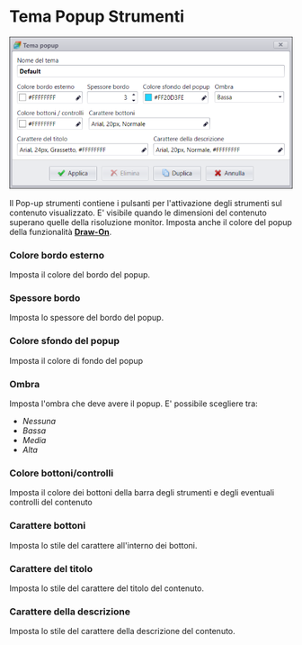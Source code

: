 # Tema Popup Strumenti
![](/img/theme_toolspopup.png)

Il Pop-up strumenti contiene i pulsanti per l'attivazione degli strumenti sul contenuto visualizzato.
E' visibile quando le dimensioni del contenuto superano quelle della risoluzione monitor.
Imposta anche il colore del popup della funzionalità [__Draw-On__](/it/2.16/media-manager/features/draw-on.md).

### Colore bordo esterno
Imposta il colore del bordo del popup.

### Spessore bordo
Imposta lo spessore del bordo del popup.

### Colore sfondo del popup
Imposta il colore di fondo del popup

### Ombra
Imposta l'ombra che deve avere il popup. E' possibile scegliere tra:

* _Nessuna_
* _Bassa_
* _Media_
* _Alta_

### Colore bottoni/controlli
Imposta il colore dei bottoni della barra degli strumenti e degli eventuali controlli del contenuto

### Carattere bottoni
Imposta lo stile del carattere all'interno dei bottoni.

### Carattere del titolo
Imposta lo stile del carattere del titolo del contenuto.

### Carattere della descrizione
Imposta lo stile del carattere della descrizione del contenuto.

